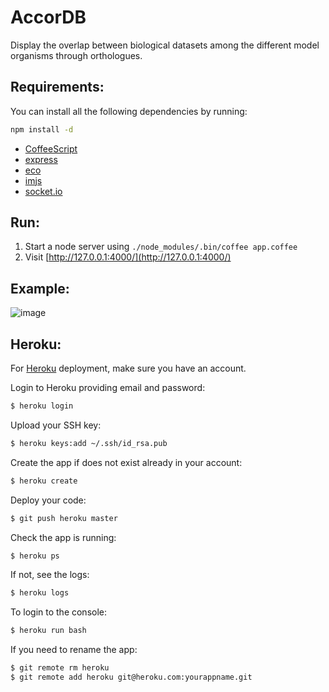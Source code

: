 # AccorDB

Display the overlap between biological datasets among the different model organisms through orthologues.

## Requirements:

You can install all the following dependencies by running:

```bash
npm install -d
```

- [CoffeeScript](http://coffeescript.org/)
- [express](http://expressjs.com/)
- [eco](https://github.com/sstephenson/eco)
- [imjs](https://github.com/alexkalderimis/imjs)
- [socket.io](http://socket.io/)

## Run:

1. Start a node server using `./node_modules/.bin/coffee app.coffee`
2. Visit [http://127.0.0.1:4000/](http://127.0.0.1:4000/)

## Example:

![image](https://raw.github.com/radekstepan/AccorDB/master/example.png)

## Heroku:

For [Heroku](http://heroku.com) deployment, make sure you have an account.

Login to Heroku providing email and password:

```bash
$ heroku login
```

Upload your SSH key:

```bash
$ heroku keys:add ~/.ssh/id_rsa.pub
```

Create the app if does not exist already in your account:

```bash
$ heroku create
```

Deploy your code:

```bash
$ git push heroku master
```

Check the app is running:

```bash
$ heroku ps
```

If not, see the logs:

```bash
$ heroku logs
```

To login to the console:

```bash
$ heroku run bash
```

If you need to rename the app:

```bash
$ git remote rm heroku
$ git remote add heroku git@heroku.com:yourappname.git
```